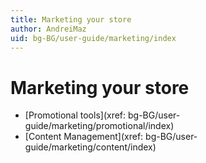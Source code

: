 ```yaml
---
title: Marketing your store
author: AndreiMaz
uid: bg-BG/user-guide/marketing/index
---
```


# Marketing your store

- [Promotional tools](xref: bg-BG/user-guide/marketing/promotional/index)
- [Content Management](xref: bg-BG/user-guide/marketing/content/index)
